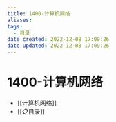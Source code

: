 ```yaml
---
title: 1400-计算机网络
aliases:
tags:
  - 目录
date created: 2022-12-08 17:09:26
date updated: 2022-12-08 17:09:26
---
```


# 1400-计算机网络

- [[计算机网络]]
- [[📋目录]]
